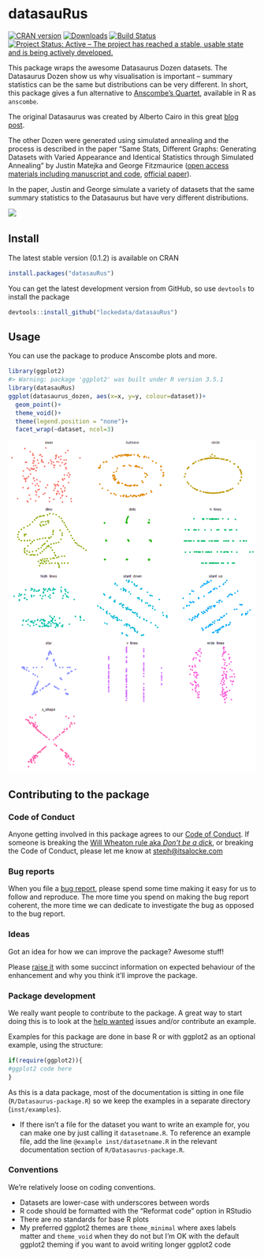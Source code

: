 
<!-- README.md is generated from README.Rmd. Please edit that file -->

# datasauRus

[![CRAN
version](http://www.r-pkg.org/badges/version/datasauRus)](https://cran.r-project.org/package=datasauRus)
[![Downloads](http://cranlogs.r-pkg.org/badges/datasauRus)](http://cran.rstudio.com/web/packages/datasauRus/index.html)
[![Build
Status](https://travis-ci.org/lockedata/datasauRus.svg?branch=master)](https://travis-ci.org/lockedata/datasauRus)
[![Project Status: Active – The project has reached a stable, usable
state and is being actively
developed.](http://www.repostatus.org/badges/latest/active.svg)](http://www.repostatus.org/#active)

This package wraps the awesome Datasaurus Dozen datasets. The Datasaurus
Dozen show us why visualisation is important – summary statistics can be
the same but distributions can be very different. In short, this package
gives a fun alternative to [Anscombe’s
Quartet](https://en.wikipedia.org/wiki/Anscombe%27s_quartet), available
in R as `anscombe`.

The original Datasaurus was created by Alberto Cairo in this great [blog
post](http://www.thefunctionalart.com/2016/08/download-datasaurus-never-trust-summary.html).

The other Dozen were generated using simulated annealing and the process
is described in the paper “Same Stats, Different Graphs: Generating
Datasets with Varied Appearance and Identical Statistics through
Simulated Annealing” by Justin Matejka and George Fitzmaurice ([open
access materials including manuscript and
code](https://www.autodeskresearch.com/publications/samestats),
[official paper](https://doi.org/10.1145/3025453.3025912)).

In the paper, Justin and George simulate a variety of datasets that the
same summary statistics to the Datasaurus but have very different
distributions.

![](https://github.com/lockedata/lazyCDN/blob/master/DinoSequential.gif?raw=true)

## Install

The latest stable version (0.1.2) is available on CRAN

``` r
install.packages("datasauRus")
```

You can get the latest development version from GitHub, so use
`devtools` to install the package

``` r
devtools::install_github("lockedata/datasauRus")
```

## Usage

You can use the package to produce Anscombe plots and more.

``` r
library(ggplot2)
#> Warning: package 'ggplot2' was built under R version 3.5.1
library(datasauRus)
ggplot(datasaurus_dozen, aes(x=x, y=y, colour=dataset))+
  geom_point()+
  theme_void()+
  theme(legend.position = "none")+
  facet_wrap(~dataset, ncol=3)
```

![](README/README-unnamed-chunk-2-1.png)<!-- -->

## Contributing to the package

### Code of Conduct

Anyone getting involved in this package agrees to our [Code of
Conduct](CONDUCT.md). If someone is breaking the [Will Wheaton rule aka
*Don’t be a dick*](https://dontbeadickday.com/), or breaking the Code of
Conduct, please let me know at <steph@itsalocke.com>

### Bug reports

When you file a [bug
report](https://github.com/lockedata/datasauRus/issues), please spend
some time making it easy for us to follow and reproduce. The more time
you spend on making the bug report coherent, the more time we can
dedicate to investigate the bug as opposed to the bug report.

### Ideas

Got an idea for how we can improve the package? Awesome stuff\!

Please [raise it](https://github.com/lockedata/datasauRus/issues) with
some succinct information on expected behaviour of the enhancement and
why you think it’ll improve the package.

### Package development

We really want people to contribute to the package. A great way to start
doing this is to look at the [help
wanted](https://github.com/lockedata/datasauRus/issues?q=is%3Aissue+is%3Aopen+label%3A%22help+wanted+%3Araised_hand%3A%22)
issues and/or contribute an example.

Examples for this package are done in base R or with ggplot2 as an
optional example, using the structure:

``` r
if(require(ggplot2)){
#ggplot2 code here
}
```

As this is a data package, most of the documentation is sitting in one
file (`R/Datasaurus-package.R`) so we keep the examples in a separate
directory (`inst/examples`).

  - If there isn’t a file for the dataset you want to write an example
    for, you can make one by just calling it `datasetname.R`. To
    reference an example file, add the line `@example
    inst/datasetname.R` in the relevant documentation section of
    `R/Datasaurus-package.R`.

### Conventions

We’re relatively loose on coding conventions.

  - Datasets are lower-case with underscores between words
  - R code should be formatted with the “Reformat code” option in
    RStudio
  - There are no standards for base R plots
  - My preferred ggplot2 themes are `theme_minimal` where axes labels
    matter and `theme_void` when they do not but I’m OK with the default
    ggplot2 theming if you want to avoid writing longer ggplot2 code
